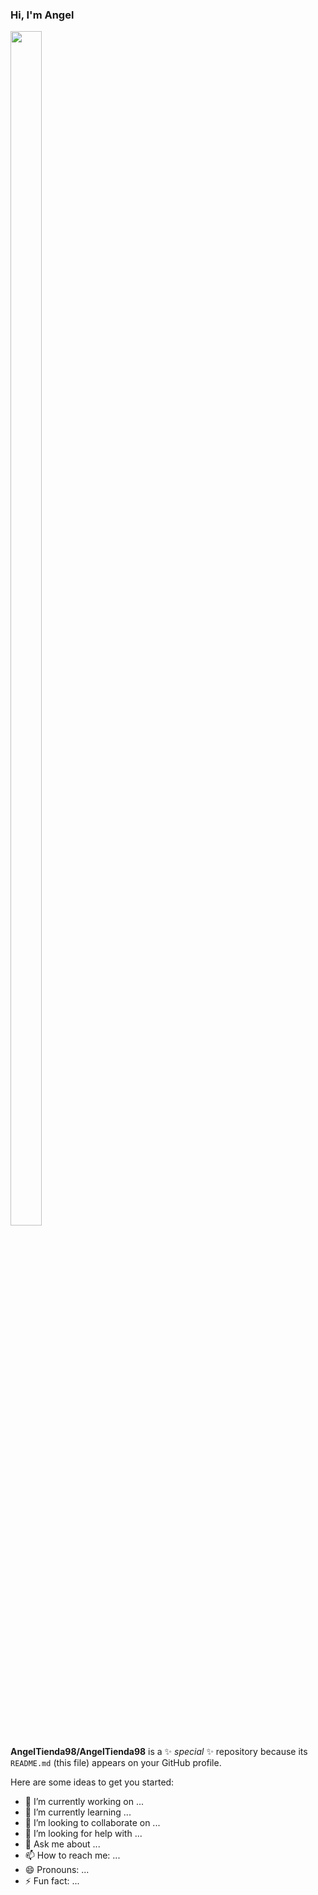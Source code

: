 ### Hi, I'm Angel
<img src="https://developers.giphy.com/branch/master/static/api-512d36c09662682717108a38bbb5c57d.gif" width="50px" height="70%">

**AngelTienda98/AngelTienda98** is a ✨ _special_ ✨ repository because its `README.md` (this file) appears on your GitHub profile.

Here are some ideas to get you started:

- 🔭 I’m currently working on ...
- 🌱 I’m currently learning ...
- 👯 I’m looking to collaborate on ...
- 🤔 I’m looking for help with ...
- 💬 Ask me about ...
- 📫 How to reach me: ...
- 😄 Pronouns: ...
- ⚡ Fun fact: ...

